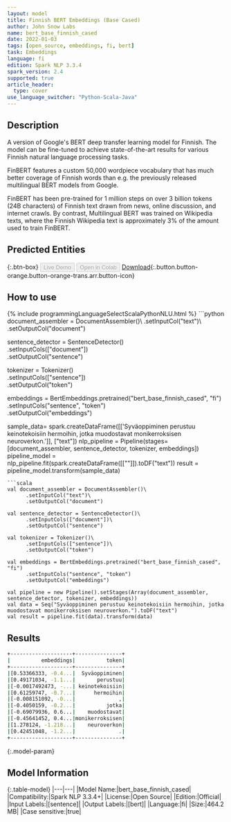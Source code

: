 ```yaml
---
layout: model
title: Finnish BERT Embeddings (Base Cased)
author: John Snow Labs
name: bert_base_finnish_cased
date: 2022-01-03
tags: [open_source, embeddings, fi, bert]
task: Embeddings
language: fi
edition: Spark NLP 3.3.4
spark_version: 2.4
supported: true
article_header:
  type: cover
use_language_switcher: "Python-Scala-Java"
---
```


## Description

A version of Google's BERT deep transfer learning model for Finnish. The model can be fine-tuned to achieve state-of-the-art results for various Finnish natural language processing tasks.

FinBERT features a custom 50,000 wordpiece vocabulary that has much better coverage of Finnish words than e.g. the previously released multilingual BERT models from Google.

FinBERT has been pre-trained for 1 million steps on over 3 billion tokens (24B characters) of Finnish text drawn from news, online discussion, and internet crawls. By contrast, Multilingual BERT was trained on Wikipedia texts, where the Finnish Wikipedia text is approximately 3% of the amount used to train FinBERT.

## Predicted Entities



{:.btn-box}
<button class="button button-orange" disabled>Live Demo</button>
<button class="button button-orange" disabled>Open in Colab</button>
[Download](https://s3.amazonaws.com/auxdata.johnsnowlabs.com/public/models/bert_base_finnish_cased_fi_3.3.4_2.4_1641223279447.zip){:.button.button-orange.button-orange-trans.arr.button-icon}

## How to use



<div class="tabs-box" markdown="1">
{% include programmingLanguageSelectScalaPythonNLU.html %}
```python
document_assembler = DocumentAssembler()\
  .setInputCol("text")\
  .setOutputCol("document")

sentence_detector = SentenceDetector()\
  .setInputCols(["document"])\
  .setOutputCol("sentence")

tokenizer = Tokenizer()\
  .setInputCols(["sentence"])\
  .setOutputCol("token")

embeddings = BertEmbeddings.pretrained("bert_base_finnish_cased", "fi") \
      .setInputCols("sentence", "token") \
      .setOutputCol("embeddings")
      
sample_data= spark.createDataFrame([['Syväoppiminen perustuu keinotekoisiin hermoihin, jotka muodostavat monikerroksisen neuroverkon.']], ["text"])
nlp_pipeline = Pipeline(stages=[document_assembler, sentence_detector, tokenizer, embeddings])
pipeline_model = nlp_pipeline.fit(spark.createDataFrame([[""]]).toDF("text"))
result = pipeline_model.transform(sample_data)
```
```scala
val document_assembler = DocumentAssembler()\
      .setInputCol("text")\
      .setOutputCol("document")

val sentence_detector = SentenceDetector()\
      .setInputCols(["document"])\
      .setOutputCol("sentence")

val tokenizer = Tokenizer()\
      .setInputCols(["sentence"])\
      .setOutputCol("token")

val embeddings = BertEmbeddings.pretrained("bert_base_finnish_cased", "fi")
      .setInputCols("sentence", "token")
      .setOutputCol("embeddings")

val pipeline = new Pipeline().setStages(Array(document_assembler, sentence_detector, tokenizer, embeddings))
val data = Seq("Syväoppiminen perustuu keinotekoisiin hermoihin, jotka muodostavat monikerroksisen neuroverkon.").toDF("text")
val result = pipeline.fit(data).transform(data)
```
</div>

## Results

```bash
+--------------------+---------------+
|          embeddings|          token|
+--------------------+---------------+
|[0.53366333, -0.4...|  Syväoppiminen|
|[0.49171034, -1.1...|       perustuu|
|[-0.0017492473, -...| keinotekoisiin|
|[0.61259747, -0.7...|      hermoihin|
|[-0.008151092, -0...|              ,|
|[-0.4050159, -0.2...|          jotka|
|[-0.69079936, 0.6...|    muodostavat|
|[-0.45641452, 0.4...|monikerroksisen|
|[1.278124, -1.218...|    neuroverkon|
|[0.42451048, -1.2...|              .|
+--------------------+---------------+
```

{:.model-param}
## Model Information

{:.table-model}
|---|---|
|Model Name:|bert_base_finnish_cased|
|Compatibility:|Spark NLP 3.3.4+|
|License:|Open Source|
|Edition:|Official|
|Input Labels:|[sentence]|
|Output Labels:|[bert]|
|Language:|fi|
|Size:|464.2 MB|
|Case sensitive:|true|